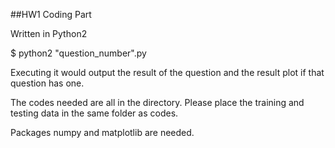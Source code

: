 ##HW1 Coding Part

Written in Python2

$ python2 "question_number".py

Executing it would output the result of the question and the result plot if that question has one.

The codes needed are all in the directory. Please place the training and testing data in the same folder as codes.

Packages numpy and matplotlib are needed.

